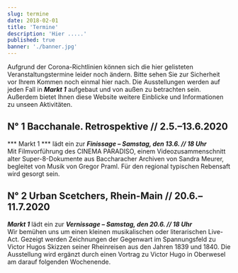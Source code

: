 ```yaml
---
slug: termine
date: 2018-02-01
title: 'Termine'
description: 'Hier .....'
published: true
banner: './banner.jpg'
---
```



Aufgrund der Corona-Richtlinien können sich die hier gelisteten Veranstaltungstermine leider noch ändern. Bitte sehen Sie zur Sicherheit vor Ihrem Kommen noch einmal hier nach. Die Ausstellungen werden auf jeden Fall in ***Markt 1*** aufgebaut und von außen zu betrachten sein. Außerdem bietet Ihnen diese Website weitere Einblicke und Informationen zu unseen Aktivitäten.

<section>
<article>

## N° 1 Bacchanale. Retrospektive // 2.5.–13.6.2020

*** Markt 1 *** lädt ein zur ***Finissage – Samstag, den 13.6. // 18 Uhr***  
Mit Filmvorführung des CINEMA PARADISO, einem Videozusammenschnitt alter Super-8-Dokumente aus Baccharacher Archiven von Sandra Meurer, begleitet von Musik von Gregor Praml. Für den regional typischen Rebensaft wird gesorgt  sein.

</article>

<article>

## N° 2 Urban Scetchers, Rhein-Main // 20.6.–11.7.2020

***Markt 1*** lädt ein zur ***Vernissage – Samstag, den 20.6. // 18 Uhr***  
Wir bemühen uns um einen kleinen musikalischen oder literarischen Live-Act. Gezeigt werden Zeichnungen der Gegenwart im Spannungsfeld zu Victor Hugos Skizzen seiner Rheinreisen aus den Jahren 1839 und 1840. Die Ausstellung wird ergänzt durch einen Vortrag zu Victor Hugo in Oberwesel am darauf folgenden Wochenende.

</article>
</section>
